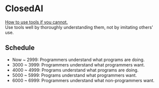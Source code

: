 # ClosedAI
[How to use tools if you cannot.](https://www.cs.utexas.edu/~EWD/transcriptions/EWD10xx/EWD1036.html#:~:text=How%20to%20program%20if%20you%20cannot)\
Use tools well by thoroughly understanding them, not by imitating others' use.

## Schedule
  - Now ~ 2999: Programmers understand what programs are doing.
  - 3000 ~ 3999: Programmers understand what programmers want.
  - 4000 ~ 4999: Programs understand what programs are doing.
  - 5000 ~ 5999: Programs understand what programmers want.
  - 6000 ~ 6999: Programmers understand what non-programmers want.
